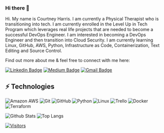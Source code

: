 ### Hi there 👋

Hi. My name is Courtney Harris. I am currently a Physical Therapist who is transitioning into tech. I am currently enrolled in the Level Up in Tech Program which leverages real life projects that are needed to become a successful DevOps Engineer. I am interested in becoming a DevOps Engineer and then transition into Cloud Security. I am currently learning Linux, GitHub, AWS, Python, Infrastructure as Code, Containerization, Text Editing and Source Control. 

Find out more about me & feel free to connect with me here:

<!-- Replace the fields below with the information requested. Remember to remove the encapsulating <> characters. For spaces in names, use %20 (e.g. Broadus%20Palmer) -->

[![Linkedin Badge](https://img.shields.io/badge/-Courtney%20Harris-blue?style=flat-square&logo=Linkedin&logoColor=white&link=https://www.linkedin.com/in/cortneyshenel/)](https://www.linkedin.com/in/cortneyshenel/)
[![Medium Badge](https://img.shields.io/badge/Courtney%20Harris-12100E?style=flat-square&logo=medium&logoColor=white&link=https://www.linkedin.com/in/cortneyshenel)](https://www.linkedin.com/in/cortneyshenel/)
[![Gmail Badge](https://img.shields.io/badge/-csharrisjax@gmail.com-c14438?style=flat-square&logo=Gmail&logoColor=white&link=mailto:csharrisjax@gmail.com)](mailto:csharrisjax@gmail.com)

## ⚡ Technologies

<!-- Check out the Badges folder for more badges -->

![Amazon AWS](https://img.shields.io/badge/Amazon%20AWS-232F3E?style=flat-square&logo=amazon-aws)
![Git](https://img.shields.io/badge/-Git-black?style=flat-square&logo=git)
![GitHub](https://img.shields.io/badge/-GitHub-181717?style=flat-square&logo=github)
![Python](https://img.shields.io/badge/-Python-black?style=flat-square&logo=Python)
![Linux](https://img.shields.io/badge/Linux-FCC624?style=flat-square&logo=linux&logoColor=black)
![Trello](https://img.shields.io/badge/Trello-%23026AA7.svg?style=flat-square&logo=Trello&logoColor=white)
![Docker](https://img.shields.io/badge/docker-%230db7ed.svg?style=for-the-badge&logo=docker&logoColor=white)
![Terraform](https://img.shields.io/badge/terraform-%235835CC.svg?style=for-the-badge&logo=terraform&logoColor=white)

<!-- Replace the fields below with the information requested. Remember to remove the encapsulating <> characters. -->

![Github Stats](https://github-readme-stats.vercel.app/api?username=csharrisjax&count_private=true&show_icons=true&include_all_commits=true)
![Top Langs](https://github-readme-stats.vercel.app/api/top-langs/?username=LevelUpInTech&hide=TeX&layout=compact)


[![Visitors](https://api.visitorbadge.io/api/visitors?path=csharrisjax%2FLevelUpInTech&label=VISITORS&countColor=%23263759)](https://visitorbadge.io/status?path=csharrisjax%2Fcsharrisjax)
